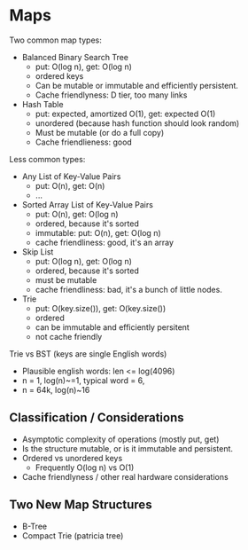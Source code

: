 # Maps

Two common map types:

- Balanced Binary Search Tree
  - put: O(log n), get: O(log n)
  - ordered keys
  - Can be mutable or immutable and efficiently persistent.
  - Cache friendlyness: D tier, too many links
- Hash Table
  - put: expected, amortized O(1), get: expected O(1)
  - unordered (because hash function should look random)
  - Must be mutable (or do a full copy)
  - Cache friendlieness: good

Less common types:

- Any List of Key-Value Pairs
  - put: O(n), get: O(n)
  - ...
- Sorted Array List of Key-Value Pairs
  - put: O(n), get: O(log n)
  - ordered, because it's sorted
  - immutable: put: O(n), get: O(log n)
  - cache friendliness: good, it's an array
- Skip List
  - put: O(log n), get: O(log n)
  - ordered, because it's sorted
  - must be mutable
  - cache friendliness: bad, it's a bunch of little nodes.
- Trie
  - put: O(key.size()), get: O(key.size())
  - ordered
  - can be immutable and efficiently persitent
  - not cache friendly

Trie vs BST (keys are single English words)

- Plausible english words: len <= log(4096)
- n = 1, log(n)~=1, typical word = 6,
- n = 64k, log(n)~16

## Classification / Considerations

- Asymptotic complexity of operations (mostly put, get)
- Is the structure mutable, or is it immutable and persistent.
- Ordered vs unordered keys
  - Frequently O(log n) vs O(1)
- Cache friendlyness / other real hardware considerations

## Two New Map Structures

- B-Tree
- Compact Trie (patricia tree)
